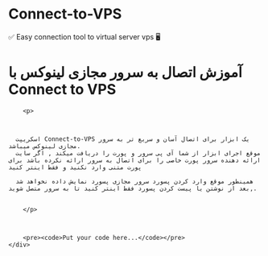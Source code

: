 # Connect-to-VPS
✅ Easy connection tool to virtual server vps 🖥

<body>
    <div>
        <h1> 
        آموزش اتصال به سرور مجازی لینوکس با Connect to VPS
        </h1>
      
        <p>


        
      اسکریپت Connect-to-VPS یک ابزار برای اتصال آسان و سریع تر به سرور مجازی لینوکس میباشد.
      موقع اجرای ابزار از شما آی پی سرور و پورت را دریافت میکند , اگر سایت ارائه دهنده سرور پورت خاصی را برای اتصال به سرور ارائه نکرده باشد برای پورت متنی وارد نکنید و فقط اینتر کنید

      همینطور موقع وارد کردن پسورد سرور مجازی پسورد نمایش داده نخواهد شد ,بعد از نوشتن یا پیست کردن پسورد فقط اینتر کنید تا به سرور متصل شوید.

      
        </p>


        
        <pre><code>Put your code here...</code></pre>
    </div>
</body>
